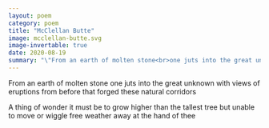 ```yaml
---
layout: poem
category: poem
title: "McClellan Butte"
image: mcclellan-butte.svg
image-invertable: true
date: 2020-08-19
summary: "\"From an earth of molten stone<br>one juts into the great unknown...\""
---
```


From an earth of molten stone
one juts into the great unknown
with views of eruptions from before
that forged these natural corridors

A thing of wonder it must be
to grow higher than the tallest tree
but unable to move or wiggle free
weather away at the hand of thee
